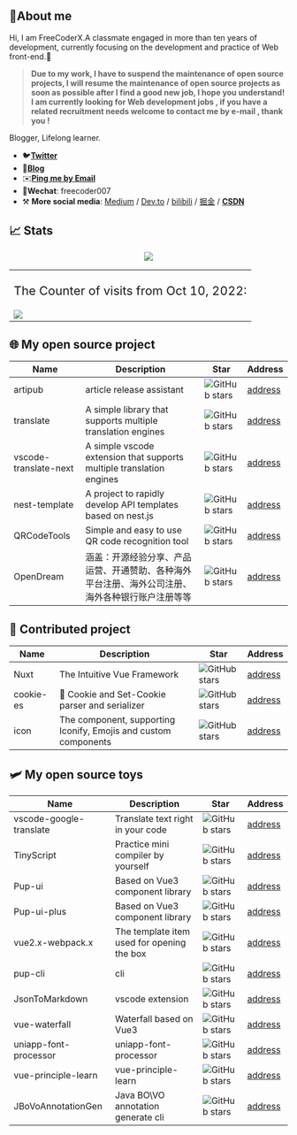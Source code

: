 <!--
**yxw007/yxw007** is a ✨ _special_ ✨ repository because its `README.md` (this file) appears on your GitHub profile.

Here are some ideas to get you started:

- 🔭 I’m currently working on ...
- 🌱 I’m currently learning ...
- 👯 I’m looking to collaborate on ...
- 🤔 I’m looking for help with ...
- 💬 Ask me about ...
- 📫 How to reach me: ...
- 😄 Pronouns: ...
- ⚡ Fun fact: ...
-->

## 🚀About me

Hi, I am FreeCoderX.A classmate engaged in more than ten years of development, currently focusing on the development and practice of Web front-end.💪

> **Due to my work, I have to suspend the maintenance of open source projects, I will resume the maintenance of open source projects as soon as possible after I find a good new job, I hope you understand!
I am currently looking for Web development jobs , if you have a related recruitment needs welcome to contact me by e-mail , thank you !**


Blogger, Lifelong learner. 

- 🐦[**Twitter**](https://x.com/_yxw007)
- 📝[**Blog**](https://yanxuewen.cn)
- ✉️[**Ping me by Email**](mailto:aa4790139@gmail.com)
- 💬**Wechat**: freecoder007
- ⚒ **More social media**: [Medium](https://medium.com/@yxw007) / [Dev.to](https://dev.to/yxw007) / [bilibili](https://space.bilibili.com/3546754775517426) / [掘金](https://juejin.cn/user/976022054640718) / [**CSDN**](https://blog.csdn.net/aa4790139?type=lately)

## 📈 Stats

<div align="center">
  <img src="https://github-readme-stats.vercel.app/api?username=yxw007&show_icons=true&icon_color=0366d6&text_color=24292e&bg_color=ffffff&hide_title=true&hide_border=true" />
  <table>
  <tr>
    <td style="display:table-cell; vertical-align:middle;">
      <p style="font-size:22px; text-align: center;">The Counter of visits from Oct 10, 2022: </p>
      <img src="https://profile-counter.glitch.me/yxw007/count.svg" />
    </td>
  </tr>
  </table>
</div>




## 🌐 My open source project

| Name        | Description               | Star                                                                                 | Address                                      |
| ----------- | ------------------------- | ------------------------------------------------------------------------------------ | -------------------------------------------- |
| artipub     | article release assistant | ![GitHub stars](https://img.shields.io/github/stars/artipub/artipub?style=social)     | [address](https://github.com/artipub/artipub) |
| translate | A simple library that supports multiple translation engines  | ![GitHub stars](https://img.shields.io/github/stars/yxw007/translate?style=social) | [address](https://github.com/yxw007/translate) |
| vscode-translate-next | A simple vscode extension that supports multiple translation engines  | ![GitHub stars](https://img.shields.io/github/stars/yxw007/vscode-translate-next?style=social) | [address](https://github.com/yxw007/vscode-translate-next) |
| nest-template | A project to rapidly develop API templates based on nest.js  | ![GitHub stars](https://img.shields.io/github/stars/yxw007/nest-template?style=social) | [address](https://github.com/yxw007/nest-template) |
| QRCodeTools | Simple and easy to use QR code recognition tool  | ![GitHub stars](https://img.shields.io/github/stars/yxw007/QRCodeTools?style=social) | [address](https://github.com/yxw007/QRCodeTools) |
| OpenDream | 涵盖：开源经验分享、产品运营、开通赞助、各种海外平台注册、海外公司注册、海外各种银行账户注册等等  | ![GitHub stars](https://img.shields.io/github/stars/yxw007/OpenDream?style=social) | [address](https://github.com/yxw007/OpenDream) |

## 🤝 Contributed project
| Name        | Description               | Star                                                                                 | Address                                      |
| ----------- | ------------------------- | ------------------------------------------------------------------------------------ | -------------------------------------------- |
| Nuxt | The Intuitive Vue Framework | ![GitHub stars](https://img.shields.io/github/stars/nuxt/nuxt?style=social)  |[address](https://github.com/nuxt/nuxt) |
| cookie-es | 🍪 Cookie and Set-Cookie parser and serializer | ![GitHub stars](https://img.shields.io/github/stars/unjs/cookie-es?style=social)  |[address](https://github.com/unjs/cookie-es) |
| icon | The <Icon> component, supporting Iconify, Emojis and custom components | ![GitHub stars](https://img.shields.io/github/stars/nuxt/icon?style=social)  |[address](https://github.com/nuxt/icon) |


## 🛩 My open source toys

| Name                  | Description                                | Star                                                                                           | Address                                                    |
| --------------------- | ------------------------------------------ | ---------------------------------------------------------------------------------------------- | ---------------------------------------------------------- |
| vscode-google-translate | Translate text right in your code  | ![GitHub stars](https://img.shields.io/github/stars/yxw007/vscode-google-translate?style=social) | [address](https://github.com/yxw007/vscode-google-translate) |
| TinyScript            | Practice mini compiler by yourself         | ![GitHub stars](https://img.shields.io/github/stars/yxw007/TinyScript?style=social)            | [address](https://github.com/yxw007/TinyScript)            |
| Pup-ui                | Based on Vue3 component library            | ![GitHub stars](https://img.shields.io/github/stars/yxw007/Pup-ui?style=social)                | [address](https://github.com/yxw007/Pup-ui)                |
| Pup-ui-plus           | Based on Vue3 component library            | ![GitHub stars](https://img.shields.io/github/stars/Pup007/pup-ui-plus?style=social)           | [address](https://github.com/Pup007/pup-ui-plus)           |
| vue2.x-webpack.x      | The template item used for opening the box | ![GitHub stars](https://img.shields.io/github/stars/yxw007/vue2.x-webpack.x?style=social)      | [address](https://github.com/yxw007/vue2.x-webpack.x)      |
| pup-cli               | cli                                        | ![GitHub stars](https://img.shields.io/github/stars/yxw007/pup-cli?style=social)               | [address](https://github.com/yxw007/pup-cli)               |
| JsonToMarkdown        | vscode extension                           | ![GitHub stars](https://img.shields.io/github/stars/yxw007/JsonToMarkdown?style=social)        | [address](https://github.com/yxw007/JsonToMarkdown)        |
| vue-waterfall         | Waterfall based on Vue3                    | ![GitHub stars](https://img.shields.io/github/stars/yxw007/vue-waterfall?style=social)         | [address](https://github.com/yxw007/vue-waterfall)         |
| uniapp-font-processor | uniapp-font-processor                      | ![GitHub stars](https://img.shields.io/github/stars/yxw007/uniapp-font-processor?style=social) | [address](https://github.com/yxw007/uniapp-font-processor) |
| vue-principle-learn   | vue-principle-learn                        | ![GitHub stars](https://img.shields.io/github/stars/yxw007/vue-principle-learn?style=social)   | [address](https://github.com/yxw007/vue-principle-learn)   |
| JBoVoAnnotationGen    | Java BO\VO annotation generate cli                     | ![GitHub stars](https://img.shields.io/github/stars/yxw007/JBoVoAnnotationGen?style=social)      | [address](https://github.com/yxw007/JBoVoAnnotationGen)   |

